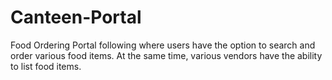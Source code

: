 # Canteen-Portal
Food Ordering Portal following where users have the option to search and order various food items. At the same time, various vendors have the ability to list food items.
